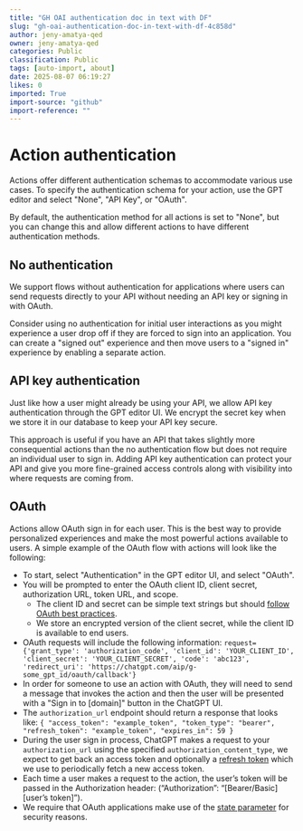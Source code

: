 ```yaml
---
title: "GH OAI authentication doc in text with DF"
slug: "gh-oai-authentication-doc-in-text-with-df-4c858d"
author: jeny-amatya-qed
owner: jeny-amatya-qed
categories: Public
classification: Public
tags: [auto-import, about]
date: 2025-08-07 06:19:27
likes: 0
imported: True 
import-source: "github"
import-reference: ""
---
```


# Action authentication

Actions offer different authentication schemas to accommodate various use cases. To specify the authentication schema for your action, use the GPT editor and select "None", "API Key", or "OAuth".

By default, the authentication method for all actions is set to "None", but you can change this and allow different actions to have different authentication methods.

## No authentication

We support flows without authentication for applications where users can send requests directly to your API without needing an API key or signing in with OAuth.

Consider using no authentication for initial user interactions as you might experience a user drop off if they are forced to sign into an application. You can create a "signed out" experience and then move users to a "signed in" experience by enabling a separate action.

## API key authentication

Just like how a user might already be using your API, we allow API key authentication through the GPT editor UI. We encrypt the secret key when we store it in our database to keep your API key secure.

This approach is useful if you have an API that takes slightly more consequential actions than the no authentication flow but does not require an individual user to sign in. Adding API key authentication can protect your API and give you more fine-grained access controls along with visibility into where requests are coming from.

## OAuth

Actions allow OAuth sign in for each user. This is the best way to provide personalized experiences and make the most powerful actions available to users. A simple example of the OAuth flow with actions will look like the following:

- To start, select "Authentication" in the GPT editor UI, and select "OAuth".
- You will be prompted to enter the OAuth client ID, client secret, authorization URL, token URL, and scope.
    - The client ID and secret can be simple text strings but should [follow OAuth best practices](https://www.oauth.com/oauth2-servers/client-registration/client-id-secret/).
    - We store an encrypted version of the client secret, while the client ID is available to end users.
- OAuth requests will include the following information: `request={'grant_type': 'authorization_code', 'client_id': 'YOUR_CLIENT_ID', 'client_secret': 'YOUR_CLIENT_SECRET', 'code': 'abc123', 'redirect_uri': 'https://chatgpt.com/aip/g-some_gpt_id/oauth/callback'}`
- In order for someone to use an action with OAuth, they will need to send a message that invokes the action and then the user will be presented with a "Sign in to [domain]" button in the ChatGPT UI.
- The `authorization_url` endpoint should return a response that looks like:
`{ "access_token": "example_token", "token_type": "bearer", "refresh_token": "example_token", "expires_in": 59 }`
- During the user sign in process, ChatGPT makes a request to your `authorization_url` using the specified `authorization_content_type`, we expect to get back an access token and optionally a [refresh token](https://auth0.com/learn/refresh-tokens) which we use to periodically fetch a new access token.
- Each time a user makes a request to the action, the user’s token will be passed in the Authorization header: (“Authorization”: “[Bearer/Basic] [user’s token]”).
- We require that OAuth applications make use of the [state parameter](https://auth0.com/docs/secure/attack-protection/state-parameters#set-and-compare-state-parameter-values) for security reasons.